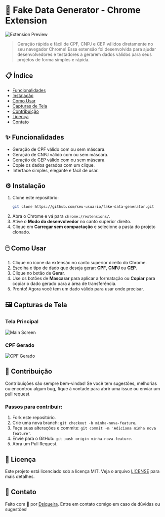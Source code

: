 # 🚀 Fake Data Generator - Chrome Extension

![Extension Preview](https://via.placeholder.com/800x400.png?text=Fake+Data+Generator+Preview)

> Geração rápida e fácil de CPF, CNPJ e CEP válidos diretamente no seu navegador Chrome! Essa extensão foi desenvolvida para ajudar desenvolvedores e testadores a gerarem dados válidos para seus projetos de forma simples e rápida.

## 📋 Índice

- [Funcionalidades](#funcionalidades)
- [Instalação](#instalação)
- [Como Usar](#como-usar)
- [Capturas de Tela](#capturas-de-tela)
- [Contribuição](#contribuição)
- [Licença](#licença)
- [Contato](#contato)

## ✨ Funcionalidades

- Geração de CPF válido com ou sem máscara.
- Geração de CNPJ válido com ou sem máscara.
- Geração de CEP válido com ou sem máscara.
- Copie os dados gerados com um clique.
- Interface simples, elegante e fácil de usar.

## ⚙️ Instalação

1. Clone este repositório:
    ```bash
    git clone https://github.com/seu-usuario/fake-data-generator.git
    ```
2. Abra o Chrome e vá para `chrome://extensions/`.
3. Ative o **Modo do desenvolvedor** no canto superior direito.
4. Clique em **Carregar sem compactação** e selecione a pasta do projeto clonado.

## 🖱️ Como Usar

1. Clique no ícone da extensão no canto superior direito do Chrome.
2. Escolha o tipo de dado que deseja gerar: **CPF**, **CNPJ** ou **CEP**.
3. Clique no botão de **Gerar**.
4. Use os botões de **Mascarar** para aplicar a formatação ou **Copiar** para copiar o dado gerado para a área de transferência.
5. Pronto! Agora você tem um dado válido para usar onde precisar.

## 🖼️ Capturas de Tela

### Tela Principal

![Main Screen](https://via.placeholder.com/600x300.png?text=Main+Screen+Preview)

### CPF Gerado

![CPF Gerado](https://via.placeholder.com/600x300.png?text=CPF+Gerado)

## 🤝 Contribuição

Contribuições são sempre bem-vindas! Se você tem sugestões, melhorias ou encontrou algum bug, fique à vontade para abrir uma issue ou enviar um pull request.

### Passos para contribuir:

1. Fork este repositório.
2. Crie uma nova branch: `git checkout -b minha-nova-feature`.
3. Faça suas alterações e commite: `git commit -m 'Adiciona minha nova feature'`.
4. Envie para o GitHub: `git push origin minha-nova-feature`.
5. Abra um Pull Request.

## 📜 Licença

Este projeto está licenciado sob a licença MIT. Veja o arquivo [LICENSE](LICENSE) para mais detalhes.

## 📧 Contato

Feito com 💖 por [Dsiqueira](https://dsiqueira.com). Entre em contato comigo em caso de dúvidas ou sugestões!
